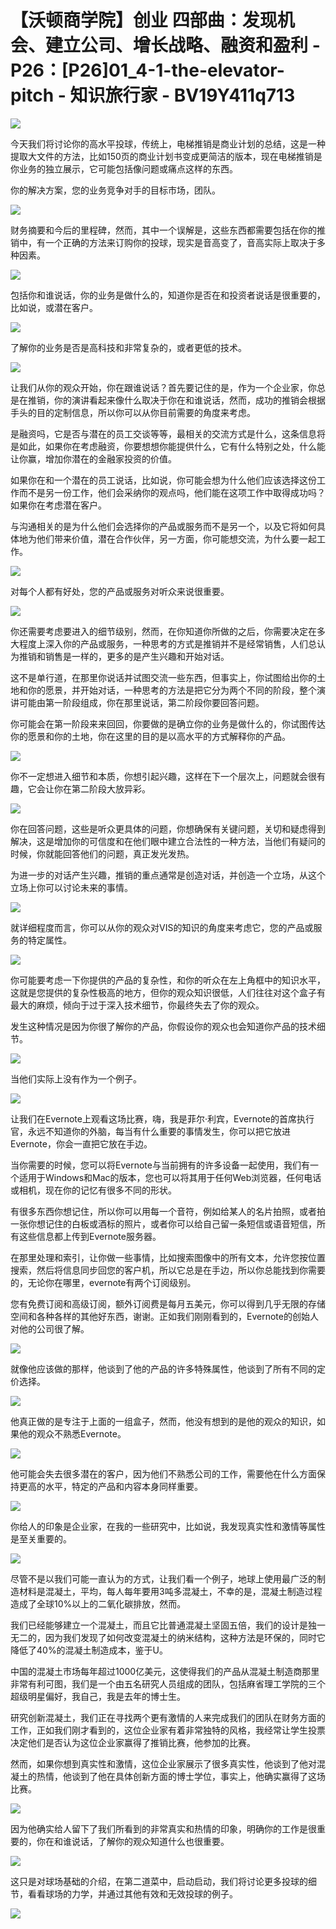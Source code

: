 # 【沃顿商学院】创业 四部曲：发现机会、建立公司、增长战略、融资和盈利 - P26：[P26]01_4-1-the-elevator-pitch - 知识旅行家 - BV19Y411q713

![](img/8ea5ec2b950f942d34580e80d16eb332_0.png)

今天我们将讨论你的高水平投球，传统上，电梯推销是商业计划的总结，这是一种提取大文件的方法，比如150页的商业计划书变成更简洁的版本，现在电梯推销是你业务的独立展示，它可能包括像问题或痛点这样的东西。

你的解决方案，您的业务竞争对手的目标市场，团队。

![](img/8ea5ec2b950f942d34580e80d16eb332_2.png)

财务摘要和今后的里程碑，然而，其中一个误解是，这些东西都需要包括在你的推销中，有一个正确的方法来订购你的投球，现实是音高变了，音高实际上取决于多种因素。

![](img/8ea5ec2b950f942d34580e80d16eb332_4.png)

包括你和谁说话，你的业务是做什么的，知道你是否在和投资者说话是很重要的，比如说，或潜在客户。

![](img/8ea5ec2b950f942d34580e80d16eb332_6.png)

了解你的业务是否是高科技和非常复杂的，或者更低的技术。

![](img/8ea5ec2b950f942d34580e80d16eb332_8.png)

让我们从你的观众开始，你在跟谁说话？首先要记住的是，作为一个企业家，你总是在推销，你的演讲看起来像什么取决于你在和谁说话，然而，成功的推销会根据手头的目的定制信息，所以你可以从你目前需要的角度来考虑。

是融资吗，它是否与潜在的员工交谈等等，最相关的交流方式是什么，这条信息将是如此，如果你在考虑融资，你要想想你能提供什么，它有什么特别之处，什么能让你赢，增加你潜在的金融家投资的价值。

如果你在和一个潜在的员工说话，比如说，你可能会想为什么他们应该选择这份工作而不是另一份工作，他们会采纳你的观点吗，他们能在这项工作中取得成功吗？如果你在考虑潜在客户。

与沟通相关的是为什么他们会选择你的产品或服务而不是另一个，以及它将如何具体地为他们带来价值，潜在合作伙伴，另一方面，你可能想交流，为什么要一起工作。

![](img/8ea5ec2b950f942d34580e80d16eb332_10.png)

对每个人都有好处，您的产品或服务对听众来说很重要。

![](img/8ea5ec2b950f942d34580e80d16eb332_12.png)

你还需要考虑要进入的细节级别，然而，在你知道你所做的之后，你需要决定在多大程度上深入你的产品或服务，一种思考的方式是推销并不是经常销售，人们总认为推销和销售是一样的，更多的是产生兴趣和开始对话。

这不是单行道，在那里你说话并试图交流一些东西，但事实上，你试图给出你的土地和你的愿景，并开始对话，一种思考的方法是把它分为两个不同的阶段，整个演讲可能由第一阶段组成，你在那里说话，第二阶段你要回答问题。

你可能会在第一阶段来来回回，你要做的是确立你的业务是做什么的，你试图传达你的愿景和你的土地，你在这里的目的是以高水平的方式解释你的产品。

![](img/8ea5ec2b950f942d34580e80d16eb332_14.png)

你不一定想进入细节和本质，你想引起兴趣，这样在下一个层次上，问题就会很有趣，它会让你在第二阶段大放异彩。

![](img/8ea5ec2b950f942d34580e80d16eb332_16.png)

你在回答问题，这些是听众更具体的问题，你想确保有关键问题，关切和疑虑得到解决，这是增加你的可信度和在他们眼中建立合法性的一种方法，当他们有疑问的时候，你就能回答他们的问题，真正发光发热。

为进一步的对话产生兴趣，推销的重点通常是创造对话，并创造一个立场，从这个立场上你可以讨论未来的事情。

![](img/8ea5ec2b950f942d34580e80d16eb332_18.png)

就详细程度而言，你可以从你的观众对VIS的知识的角度来考虑它，您的产品或服务的特定属性。

![](img/8ea5ec2b950f942d34580e80d16eb332_20.png)

你可能要考虑一下你提供的产品的复杂性，和你的听众在左上角框中的知识水平，这就是您提供的复杂性极高的地方，但你的观众知识很低，人们往往对这个盒子有最大的麻烦，倾向于过于深入技术细节，你最终失去了你的观众。

发生这种情况是因为你很了解你的产品，你假设你的观众也会知道你产品的技术细节。

![](img/8ea5ec2b950f942d34580e80d16eb332_22.png)

当他们实际上没有作为一个例子。

![](img/8ea5ec2b950f942d34580e80d16eb332_24.png)

让我们在Evernote上观看这场比赛，嗨，我是菲尔·利宾，Evernote的首席执行官，永远不知道你的外脑，每当有什么重要的事情发生，你可以把它放进Evernote，你会一直把它放在手边。

当你需要的时候，您可以将Evernote与当前拥有的许多设备一起使用，我们有一个适用于Windows和Mac的版本，您也可以将其用于任何Web浏览器，任何电话或相机，现在你的记忆有很多不同的形状。

有很多东西你想记住，所以你可以用每一个音符，例如给某人的名片拍照，或者拍一张你想记住的白板或酒标的照片，或者你可以给自己留一条短信或语音短信，所有这些信息都上传到Evernote服务器。

在那里处理和索引，让你做一些事情，比如搜索图像中的所有文本，允许您按位置搜索，然后将信息同步回您的客户机，所以它总是在手边，所以你总能找到你需要的，无论你在哪里，evernote有两个订阅级别。

您有免费订阅和高级订阅，额外订阅费是每月五美元，你可以得到几乎无限的存储空间和各种各样的其他好东西，谢谢。正如我们刚刚看到的，Evernote的创始人对他的公司很了解。

![](img/8ea5ec2b950f942d34580e80d16eb332_26.png)

就像他应该做的那样，他谈到了他的产品的许多特殊属性，他谈到了所有不同的定价选择。

![](img/8ea5ec2b950f942d34580e80d16eb332_28.png)

他真正做的是专注于上面的一组盒子，然而，他没有想到的是他的观众的知识，如果他的观众不熟悉Evernote。

![](img/8ea5ec2b950f942d34580e80d16eb332_30.png)

他可能会失去很多潜在的客户，因为他们不熟悉公司的工作，需要他在什么方面保持更高的水平，特定的产品和内容本身同样重要。

![](img/8ea5ec2b950f942d34580e80d16eb332_32.png)

你给人的印象是企业家，在我的一些研究中，比如说，我发现真实性和激情等属性是至关重要的。

![](img/8ea5ec2b950f942d34580e80d16eb332_34.png)

尽管不是以我们可能一直认为的方式，让我们看一个例子，地球上使用最广泛的制造材料是混凝土，平均，每人每年要用3吨多混凝土，不幸的是，混凝土制造过程造成了全球10%以上的二氧化碳排放，然而。

我们已经能够建立一个混凝土，而且它比普通混凝土坚固五倍，我们的设计是独一无二的，因为我们发现了如何改变混凝土的纳米结构，这种方法是环保的，同时它降低了40%的混凝土制造成本，鉴于U。

中国的混凝土市场每年超过1000亿美元，这使得我们的产品从混凝土制造商那里非常有利可图，我们是一个由五名研究人员组成的团队，包括麻省理工学院的三个超级明星偏好，我自己，我是去年的博士生。

研究创新混凝土，我们正在寻找两个更有激情的人来完成我们的团队在财务方面的工作，正如我们刚才看到的，这位企业家有着非常独特的风格，我经常让学生投票决定他们是否认为这位企业家赢得了推销比赛，他参加的比赛。

然而，如果你想到真实性和激情，这位企业家展示了很多真实性，他谈到了他对混凝土的热情，他谈到了他在具体创新方面的博士学位，事实上，他确实赢得了这场比赛。

![](img/8ea5ec2b950f942d34580e80d16eb332_36.png)

因为他确实给人留下了我们所看到的非常真实和热情的印象，明确你的工作是很重要的，你在和谁说话，了解你的观众知道什么也很重要。

![](img/8ea5ec2b950f942d34580e80d16eb332_38.png)

这只是对球场基础的介绍，在第二道菜中，启动启动，我们将讨论更多投球的细节，看看球场的力学，并通过其他有效和无效投球的例子。

![](img/8ea5ec2b950f942d34580e80d16eb332_40.png)
